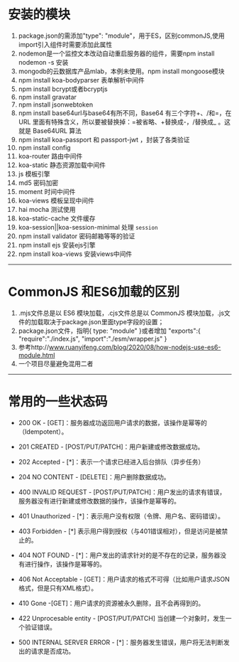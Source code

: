 # 安装的模块
1. package.json的需添加"type": "module"，用于ES，区别commonJS,使用import引入组件时需要添加此属性
2. nodemon是一个监控文本改动自动重启服务器的组件，需要npm install nodemon -s 安装
3. mongodb的云数据库产品mlab，本例未使用。npm  install mongoose模块
4. npm install koa-bodyparser 表单解析中间件
5. npm install bcrypt或者bcryptjs
6. npm install gravatar
7. npm install jsonwebtoken
8. npm install base64url与base64有所不同，Base64 有三个字符+、/和=，在 URL 里面有特殊含义，所以要被替换掉：=被省略、+替换成-，/替换成_ 。这就是 Base64URL 算法
9. npm install koa-passport 和  passport-jwt ，封装了各类验证
10. npm install config
11. koa-router 路由中间件
12. koa-static 静态资源加载中间件
13. js 模板引擎
14. md5 密码加密
15. moment 时间中间件
16. koa-views 模板呈现中间件
17. hai mocha 测试使用
18. koa-static-cache 文件缓存
19. koa-session||koa-session-minimal 处理 `session`
20. npm install validator 密码邮箱等等的验证
30. npm install ejs 安装ejs引擎
31. npm install koa-views 安装views中间件

----
# CommonJS 和ES6加载的区别
1. .mjs文件总是以 ES6 模块加载，.cjs文件总是以 CommonJS 模块加载，.js文件的加载取决于package.json里面type字段的设置；
2. package.json文件，指明{ type: "module" }或者增加 "exports":{ 
    "require":"./index.js",
    "import":"./esm/wrapper.js" 
}
3. 参考http://www.ruanyifeng.com/blog/2020/08/how-nodejs-use-es6-module.html
4. 一个项目尽量避免混用二者

----
# 常用的一些状态码

- 200 OK - [GET]：服务器成功返回用户请求的数据，该操作是幂等的（Idempotent）。

- 201 CREATED - [POST/PUT/PATCH]：用户新建或修改数据成功。

- 202 Accepted - [*]：表示一个请求已经进入后台排队（异步任务）

- 204 NO CONTENT - [DELETE]：用户删除数据成功。

- 400 INVALID REQUEST - [POST/PUT/PATCH]：用户发出的请求有错误，服务器没有进行新建或修改数据的操作，该操作是幂等的。

- 401 Unauthorized - [*]：表示用户没有权限（令牌、用户名、密码错误）。

- 403 Forbidden - [*] 表示用户得到授权（与401错误相对），但是访问是被禁止的。

- 404 NOT FOUND - [*]：用户发出的请求针对的是不存在的记录，服务器没有进行操作，该操作是幂等的。

- 406 Not Acceptable - [GET]：用户请求的格式不可得（比如用户请求JSON格式，但是只有XML格式）。

- 410 Gone -[GET]：用户请求的资源被永久删除，且不会再得到的。

- 422 Unprocesable entity - [POST/PUT/PATCH] 当创建一个对象时，发生一个验证错误。

- 500 INTERNAL SERVER ERROR - [*]：服务器发生错误，用户将无法判断发出的请求是否成功。

  